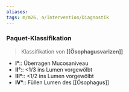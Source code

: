 ```yaml
---
aliases: 
tags: m/m26, a/Intervention/Diagnostik
---
```

### Paquet-Klassifikation
> Klassifikation von **[[Ösophagusvarizen]]**
- **I°**:: Überragen Mucosaniveau
- **II°**:: <1/3 ins Lumen vorgewölbt
- **III°**:: <1/2 ins Lumen vorgewölbt
- **IV°**:: Füllen Lumen des [[Ösophagus]]